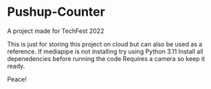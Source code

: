 # Pushup-Counter
A project made for TechFest 2022


This is just for storing this project on cloud but can also be used as a reference.
If mediapipe is not installing try using Python 3.11
Install all depenedencies before running the code
Requires a camera so keep it ready.

Peace!
